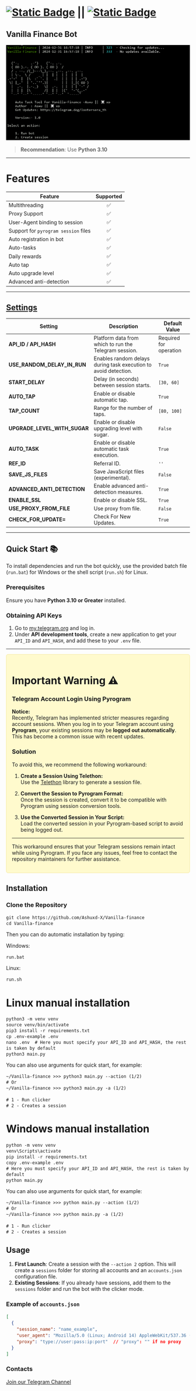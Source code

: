 # [![Static Badge](https://img.shields.io/badge/Telegram-Bot%20Link-Link?style=for-the-badge&logo=Telegram&logoColor=white&logoSize=auto&color=blue)](https://t.me/Vanilla_Finance_Bot/Vanillafinance?startapp=inviteId10332005) || [![Static Badge](https://img.shields.io/badge/Telegram-Channel%20Link-Link?style=for-the-badge&logo=Telegram&logoColor=white&logoSize=auto&color=blue)](https://t.me/Lootersera_th)

## **Vanilla Finance Bot**

![Vanilla Finance Bot](https://github.com/Ashuxd-X/Vanilla-finance/blob/main/Vanilla%20Bot.png?raw=true)


> **Recommendation**: Use **Python 3.10**

---

# Features
| Feature                           | Supported |
|-----------------------------------|:---------:|
| Multithreading                    |     ✅     |
| Proxy Support    |     ✅     |
| User-Agent binding to session     |     ✅     |
| Support for `pyrogram session` files      |     ✅     |
| Auto registration in bot          |     ✅     |
| Auto-tasks                        |     ✅     |
| Daily rewards                     |     ✅     |
| Auto tap                |     ✅     |
| Auto upgrade level                |     ✅     |
| Advanced anti-detection           |     ✅     |

---

## [Settings](https://github.com/Ashuxd-X/Vanilla-finance-BOT/blob/master/.env-example/)
| Setting                  | Description                                                                                               | Default Value           |
|--------------------------|-----------------------------------------------------------------------------------------------------------|-------------------------|
| **API_ID / API_HASH**    | Platform data from which to run the Telegram session.                                                     | Required for operation  |
| **USE_RANDOM_DELAY_IN_RUN** | Enables random delays during task execution to avoid detection.                                           | `True`                 |
| **START_DELAY**          | Delay (in seconds) between session starts.                                                               | `[30, 60]`             |
| **AUTO_TAP**             | Enable or disable automatic tap.                                                                         | `True`                 |
| **TAP_COUNT**            | Range for the number of taps.                                                                            | `[80, 100]`            |
| **UPGRADE_LEVEL_WITH_SUGAR** | Enable or disable upgrading level with sugar.                                                        | `False`                |
| **AUTO_TASK**            | Enable or disable automatic task execution.                                                              | `True`                 |
| **REF_ID**               | Referral ID.                                                                                             | `''`    |
| **SAVE_JS_FILES**        | Save JavaScript files (experimental).                                                                    | `False`                |
| **ADVANCED_ANTI_DETECTION** | Enable advanced anti-detection measures.                                                              | `True`                 |
| **ENABLE_SSL**           | Enable or disable SSL.                                                                                   | `True`                 |
| **USE_PROXY_FROM_FILE**  | Use proxy from file.                                                                                     | `False`                |
| **CHECK_FOR_UPDATE=**   | Check For New Updates.                                                                               | `True`                 |
---
## Quick Start 📚

To install dependencies and run the bot quickly, use the provided batch file (`run.bat`) for Windows or the shell script (`run.sh`) for Linux.

### Prerequisites
Ensure you have **Python 3.10 or Greater** installed.

### Obtaining API Keys
1. Go to [my.telegram.org](https://my.telegram.org) and log in.
2. Under **API development tools**, create a new application to get your `API_ID` and `API_HASH`, and add these to your `.env` file.

---

<div style="background-color: #FFFACD; padding: 15px; border: 1px solid #F5E79E; border-radius: 5px;">

# Important Warning ⚠️

### Telegram Account Login Using Pyrogram

**Notice:**  
Recently, Telegram has implemented stricter measures regarding account sessions. When you log in to your Telegram account using **Pyrogram**, your existing sessions may be **logged out automatically**. This has become a common issue with recent updates.  

### Solution  
To avoid this, we recommend the following workaround:

1. **Create a Session Using Telethon:**  
   Use the [Telethon](https://github.com/LonamiWebs/Telethon) library to generate a session file.

2. **Convert the Session to Pyrogram Format:**  
   Once the session is created, convert it to be compatible with Pyrogram using session conversion tools.

3. **Use the Converted Session in Your Script:**  
   Load the converted session in your Pyrogram-based script to avoid being logged out.

---

This workaround ensures that your Telegram sessions remain intact while using Pyrogram. If you face any issues, feel free to contact the repository maintainers for further assistance.

</div>

## Installation

### Clone the Repository
```shell
git clone https://github.com/Ashuxd-X/Vanilla-finance
cd Vanilla-finance
```

Then you can do automatic installation by typing:

Windows:
```shell
run.bat
```

Linux:
```shell
run.sh
```

# Linux manual installation
```shell
python3 -m venv venv
source venv/bin/activate
pip3 install -r requirements.txt
cp .env-example .env
nano .env  # Here you must specify your API_ID and API_HASH, the rest is taken by default
python3 main.py
```

You can also use arguments for quick start, for example:
```shell
~/Vanilla-finance >>> python3 main.py --action (1/2)
# Or
~/Vanilla-finance >>> python3 main.py -a (1/2)

# 1 - Run clicker
# 2 - Creates a session
```

# Windows manual installation
```shell
python -m venv venv
venv\Scripts\activate
pip install -r requirements.txt
copy .env-example .env
# Here you must specify your API_ID and API_HASH, the rest is taken by default
python main.py
```

You can also use arguments for quick start, for example:
```shell
~/Vanilla-finance >>> python main.py --action (1/2)
# Or
~/Vanilla-finance >>> python main.py -a (1/2)

# 1 - Run clicker
# 2 - Creates a session
```

## Usage
1. **First Launch**: Create a session with the `--action 2` option. This will create a `sessions` folder for storing all accounts and an `accounts.json` configuration file.
2. **Existing Sessions**: If you already have sessions, add them to the `sessions` folder and run the bot with the clicker mode.

### Example of `accounts.json`
```json
[
  {
    "session_name": "name_example",
    "user_agent": "Mozilla/5.0 (Linux; Android 14) AppleWebKit/537.36 (KHTML, like Gecko) Chrome/125.0.6422.165 Mobile Safari/537.36",
    "proxy": "type://user:pass:ip:port"  // "proxy": "" if no proxy
  }
]
```

### Contacts

[Join our Telegram Channel](https://t.me/Looterera_Th)
